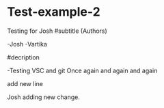 # Test-example-2
Testing for Josh
#subtitle (Authors)

-Josh
-Vartika

#decription

-Testing VSC and git
Once again
and again
and again

add new line

Josh adding new change. 

